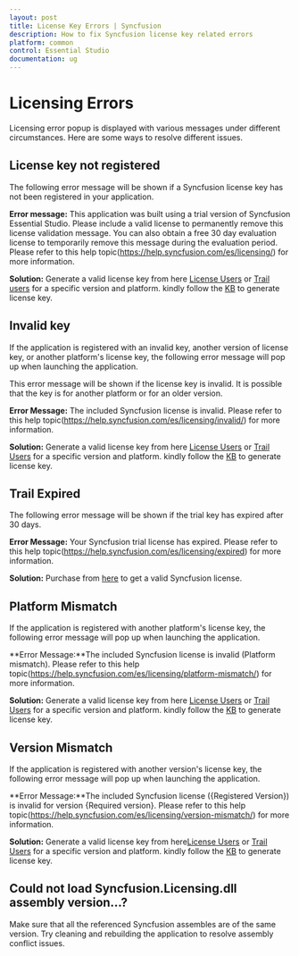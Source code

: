 ```yaml
---
layout: post
title: License Key Errors | Syncfusion 
description: How to fix Syncfusion license key related errors
platform: common
control: Essential Studio
documentation: ug
---
```


# Licensing Errors

Licensing error popup is displayed with various messages under different circumstances. Here are some ways to resolve different issues.

## License key not registered 

The following error message will be shown if a Syncfusion license key has not been registered in your application. 

**Error message:** This application was built using a trial version of Syncfusion Essential Studio. Please include a valid license to permanently remove this license validation message. You can also obtain a free 30 day evaluation license to temporarily remove this message during the evaluation period. Please refer to this help topic(https://help.syncfusion.com/es/licensing/) for more information.

**Solution:** Generate a valid license key from here [License Users](https://www.syncfusion.com/account/downloads) or [Trail users](https://www.syncfusion.com/account/manage-trials/downloads) for a specific version and platform. kindly follow the [KB](https://www.syncfusion.com/kb/8976/how-to-generate-license-key-for-licensed-products) to generate license key.

## Invalid key

If the application is registered with an invalid key, another version of license key, or another platform's license key, the following error message will pop up when launching the application. 

This error message will be shown if the license key is invalid. It is possible that the key is for another platform or for an older version.

**Error Message:** The included Syncfusion license is invalid. Please refer to this help topic(https://help.syncfusion.com/es/licensing/invalid/) for more information.

**Solution:** Generate a valid license key from here [License Users](https://www.syncfusion.com/account/downloads) or [Trail Users](https://www.syncfusion.com/account/manage-trials/downloads) for a specific version and platform. kindly follow the [KB](https://www.syncfusion.com/kb/8976/how-to-generate-license-key-for-licensed-products) to generate license key.

## Trail Expired

The following error message will be shown if the trial key has expired after 30 days.

**Error Message:** Your Syncfusion trial license has expired. Please refer to this help topic(https://help.syncfusion.com/es/licensing/expired) for more information.

**Solution:** Purchase from [here](https://www.syncfusion.com/sales/products) to get a valid Syncfusion license.

## Platform Mismatch

If the application is registered with another platform's license key, the following error message will pop up when launching the application.

**Error Message:**The included Syncfusion license is invalid (Platform mismatch). Please refer to this help topic(https://help.syncfusion.com/es/licensing/platform-mismatch/) for more information.

**Solution:** Generate a valid license key from here [License Users](https://www.syncfusion.com/account/downloads) or [Trail Users](https://www.syncfusion.com/account/manage-trials/downloads) for a specific version and platform. kindly follow the [KB](https://www.syncfusion.com/kb/8976/how-to-generate-license-key-for-licensed-products) to generate license key.

## Version Mismatch

If the application is registered with another version's license key, the following error message will pop up when launching the application.

**Error Message:**The included Syncfusion license ({Registered Version}) is invalid for version {Required version}. Please refer to this help topic(https://help.syncfusion.com/es/licensing/version-mismatch/) for more information.

**Solution:** Generate a valid license key from here[License Users](https://www.syncfusion.com/account/downloads) or [Trail Users](https://www.syncfusion.com/account/manage-trials/downloads) for a specific version and platform. kindly follow the [KB](https://www.syncfusion.com/kb/8976/how-to-generate-license-key-for-licensed-products) to generate license key.

## Could not load Syncfusion.Licensing.dll assembly version...?
Make sure that all the referenced Syncfusion assembles are of the same version. Try cleaning and rebuilding the application to resolve assembly conflict issues.








